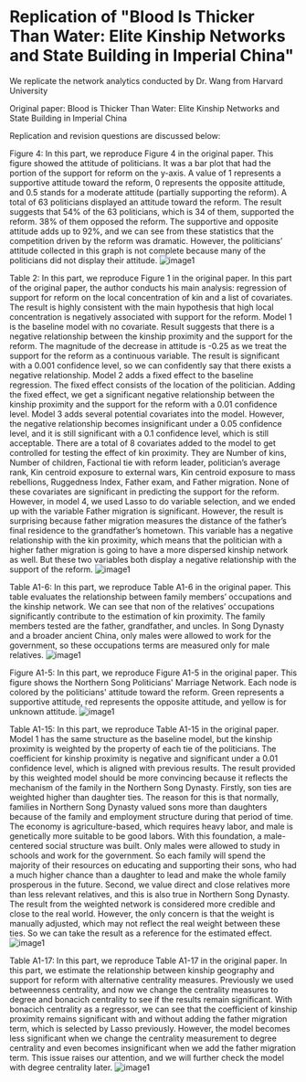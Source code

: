 # Replication of "Blood Is Thicker Than Water: Elite Kinship Networks and State Building in Imperial China"

We replicate the network analytics conducted by Dr. Wang from Harvard University

Original paper: Blood is Thicker Than Water: Elite Kinship Networks and State Building in Imperial China

Replication and revision questions are discussed below:

Figure 4:
In this part, we reproduce Figure 4 in the original paper. This figure showed the attitude of politicians. It was a bar plot that had the portion of the support for reform on the y-axis. A value of 1 represents a supportive attitude toward the reform, 0 represents the opposite attitude, and 0.5 stands for a moderate attitude (partially supporting the reform). A total of 63 politicians displayed an attitude toward the reform. The result suggests that 54% of the 63 politicians, which is 34 of them, supported the reform. 38% of them opposed the reform. The supportive and opposite attitude adds up to 92%, and we can see from these statistics that the competition driven by the reform was dramatic. However, the politicians’ attitude collected in this graph is not complete because many of the politicians did not display their attitude.
![image1](images/support_for_reform.png)

Table 2:
In this part, we reproduce Figure 1 in the original paper. In this part of the original paper, the author conducts his main analysis: regression of support for reform on the local concentration of kin and a list of covariates. The result is highly consistent with the main hypothesis that high local concentration is negatively associated with support for the reform. Model 1 is the baseline model with no covariate. Result suggests that there is a negative relationship between the kinship proximity and the support for the reform. The magnitude of the decrease in attitude is -0.25 as we treat the support for the reform as a continuous variable. The result is significant with a 0.001 confidence level, so we can confidently say that there exists a negative relationship. Model 2 adds a fixed effect to the baseline regression. The fixed effect consists of the location of the politician. Adding the fixed effect, we get a significant negative relationship between the kinship proximity and the support for the reform with a 0.01 confidence level. Model 3 adds several potential covariates into the model. However, the negative relationship becomes insignificant under a 0.05 confidence level, and it is still significant with a 0.1 confidence level, which is still acceptable. There are a total of 8 covariates added to the model to get controlled for testing the effect of kin proximity. They are Number of kins, Number of children, Factional tie with reform leader, politician’s average rank, Kin centroid exposure to external wars, Kin centroid exposure to mass rebellions, Ruggedness Index, Father exam, and Father migration. None of these covariates are significant in predicting the support for the reform. However, in model 4, we used Lasso to do variable selection, and we ended up with the variable Father migration is significant. However, the result is surprising because father migration measures the distance of the father’s final residence to the grandfather’s hometown. This variable has a negative relationship with the kin proximity, which means that the politician with a higher father migration is going to have a more dispersed kinship network as well. But these two variables both display a negative relationship with the support of the reform.
![image1](images/full_table.png)

Table A1-6:
In this part, we reproduce Table A1-6 in the original paper. This table evaluates the relationship between family members’ occupations and the kinship network. We can see that non of the relatives’ occupations significantly contribute to the estimation of kin proximity. The family members tested are the father, grandfather, and uncles. In Song Dynasty and a broader ancient China, only males were allowed to work for the government, so these occupations terms are measured only for male relatives. 
![image1](images/TableA1-6.png)

Figure A1-5:
In this part, we reproduce Figure A1-5 in the original paper. This figure shows the Northern Song Politicians' Marriage Network. Each node is colored by the politicians' attitude toward the reform. Green represents a supportive attitude, red represents the opposite attitude, and yellow is for unknown attitude.
![image1](images/beisong_lianyin.png)

Table A1-15:
In this part, we reproduce Table A1-15 in the original paper. Model 1 has the same structure as the baseline model, but the kinship proximity is weighted by the property of each tie of the politicians. The coefficient for kinship proximity is negative and significant under a 0.01 confidence level, which is aligned with previous results. The result provided by this weighted model should be more convincing because it reflects the mechanism of the family in the Northern Song Dynasty. Firstly, son ties are weighted higher than daughter ties. The reason for this is that normally, families in Northern Song Dynasty valued sons more than daughters because of the family and employment structure during that period of time. The economy is agriculture-based, which requires heavy labor, and male is genetically more suitable to be good labors. With this foundation, a male-centered social structure was built. Only males were allowed to study in schools and work for the government. So each family will spend the majority of their resources on educating and supporting their sons, who had a much higher chance than a daughter to lead and make the whole family prosperous in the future. Second, we value direct and close relatives more than less relevant relatives, and this is also true in Northern Song Dynasty. The result from the weighted network is considered more credible and close to the real world. However, the only concern is that the weight is manually adjusted, which may not reflect the real weight between these ties. So we can take the result as a reference for the estimated effect.
![image1](images/TableA1-15.png)

Table A1-17:
In this part, we reproduce Table A1-17 in the original paper. In this part, we estimate the relationship between kinship geography and support for reform with alternative centrality measures. Previously we used betweenness centrality, and now we change the centrality measures to degree and bonacich centrality to see if the results remain significant. With bonacich centrality as a regressor, we can see that the coefficient of kinship proximity remains significant with and without adding the father migration term, which is selected by Lasso previously. However, the model becomes less significant when we change the centrality measurement to degree centrality and even becomes insignificant when we add the father migration term. This issue raises our attention, and we will further check the model with degree centrality later.
![image1](images/TableA1-17.png)


